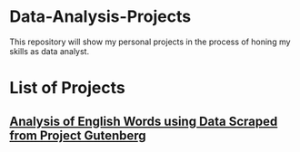 # Data-Analysis-Projects

This repository will show my personal projects in the process of honing my skills as data analyst. 

# List of Projects
## [Analysis of English Words using Data Scraped from Project Gutenberg](Analysis%of%English%Words%using%Data%Scraped%from%Project%Gutenberg)
